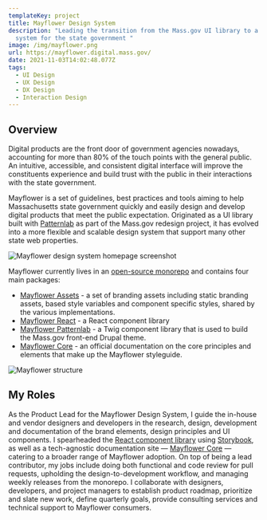 ```yaml
---
templateKey: project
title: Mayflower Design System
description: "Leading the transition from the Mass.gov UI library to a design
  system for the state government "
image: /img/mayflower.png
url: https://mayflower.digital.mass.gov/
date: 2021-11-03T14:02:48.077Z
tags:
  - UI Design
  - UX Design
  - DX Design
  - Interaction Design
---
```

## Overview

Digital products are the front door of government agencies nowadays, accounting for more than 80% of the touch points with the general public. An intuitive, accessible, and consistent digital interface will improve the constituents experience and build trust with the public in their interactions with the state government. 

Mayflower is a set of guidelines, best practices and tools aiming to help Massachusetts state government quickly and easily design and develop digital products that meet the public expectation. Originated as a UI library built with [Patternlab](https://patternlab.io/) as part of the Mass.gov redesign project, it has evolved into a more flexible and scalable design system that support many other state web properties.

![Mayflower design system homepage screenshot](/img/mayflower-home.png)

Mayflower currently lives in an [open-source monorepo](https://github.com/massgov/mayflower) and contains four main packages:

* [Mayflower Assets](https://www.npmjs.com/package/@massds/mayflower-assets) - a set of branding assets including static branding assets, based style variables and component specific styles, shared by the various implementations. 
* [Mayflower React](https://mayflower.digital.mass.gov/react) - a React component library
* [Mayflower Patternlab](https://mayflower.digital.mass.gov/patternlab) - a Twig component library that is used to build the Mass.gov front-end Drupal theme. 
* [Mayflower Core](https://mayflower.digital.mass.gov/core/index.html) - an official documentation on the core principles and elements that make up the Mayflower styleguide.

![Mayflower structure](/img/mayflower-structure.png)

## My Roles

As the Product Lead for the Mayflower Design System, I guide the in-house and vendor designers and developers in the research, design, development and documentation of the brand elements, design principles and UI components. I spearheaded the [React component library](https://mayflower.digital.mass.gov/react/index.html) using [Storybook](https://storybook.js.org/), as well as a tech-agnostic documentation site — [Mayflower Core](https://mayflower.digital.mass.gov/core/index.html) — catering to a broader range of Mayflower adoption. On top of being a lead contributor, my jobs include doing both functional and code review for pull requests, upholding the design-to-development workflow, and managing weekly releases from the monorepo. I collaborate with designers, developers, and project managers to establish product roadmap, prioritize and slate new work, define quarterly goals, provide consulting services and technical support to Mayflower consumers.